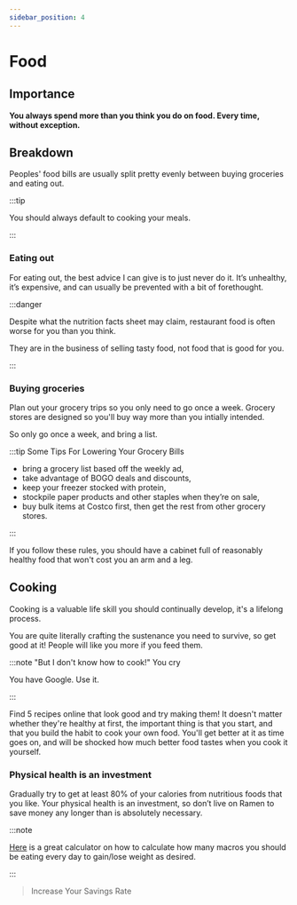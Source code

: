 ```yaml
---
sidebar_position: 4
---
```


# Food

## Importance

**You always spend more than you think you do on food. Every time, without exception.**

## Breakdown

Peoples' food bills are usually split pretty evenly between buying groceries and eating out. 

:::tip 

You should always default to cooking your meals.

:::

### Eating out

For eating out, the best advice I can give is to just never do it. It’s unhealthy, it’s expensive, and can usually be prevented with a bit of forethought. 

:::danger 

Despite what the nutrition facts sheet may claim, restaurant food is often worse for you than you think. 

They are in the business of selling tasty food, not food that is good for you.

:::

### Buying groceries

Plan out your grocery trips so you only need to go once a week. Grocery stores are designed so you'll buy way more than you intially intended. 

So only go once a week, and bring a list. 

:::tip Some Tips For Lowering Your Grocery Bills
- bring a grocery list based off the weekly ad,
- take advantage of BOGO deals and discounts, 
- keep your freezer stocked with protein, 
- stockpile paper products and other staples when they’re on sale,  
- buy bulk items at Costco first, then get the rest from other grocery stores. 

:::

If you follow these rules, you should have a cabinet full of reasonably healthy food that won't cost you an arm and a leg. 

## Cooking

Cooking is a valuable life skill you should continually develop, it's a lifelong process. 

You are quite literally crafting the sustenance you need to survive, so get good at it! People will like you more if you feed them. 

:::note "But I don't know how to cook!" You cry

You have Google. Use it.

:::

Find 5 recipes online that look good and try making them! It doesn't matter whether they're healthy at first, the important thing is that you start, and that you build the habit to cook your own food. You'll get better at it as time goes on, and will be shocked how much better food tastes when you cook it yourself.

### Physical health is an investment

Gradually try to get at least 80% of your calories from nutritious foods that you like. Your physical health is an investment, so don’t live on Ramen to save money any longer than is absolutely necessary.

:::note

[Here](https://legionathletics.com/tools/macronutrient-calculator/) is a great calculator on how to calculate how many macros you should be eating every day to gain/lose weight as desired.

:::

>Increase Your Savings Rate